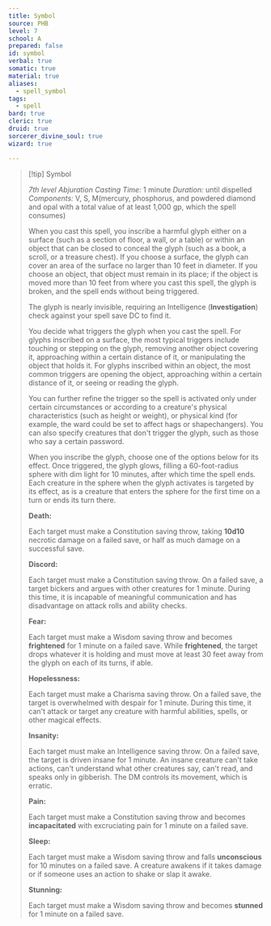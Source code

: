 ```yaml
---
title: Symbol
source: PHB
level: 7
school: A
prepared: false
id: symbol
verbal: true
somatic: true
material: true
aliases:
  - spell_symbol
tags:
  - spell
bard: true
cleric: true
druid: true
sorcerer_divine_soul: true
wizard: true

---
```

>[!tip] Symbol
>
> *7th level Abjuration*
> *Casting Time:* 1 minute
> *Duration:* until dispelled
> *Components:* V, S, M(mercury, phosphorus, and powdered diamond and opal with a total value of at least 1,000 gp, which the spell consumes)
>
>When you cast this spell, you inscribe a harmful glyph either on a surface (such as a section of floor, a wall, or a table) or within an object that can be closed to conceal the glyph (such as a book, a scroll, or a treasure chest). If you choose a surface, the glyph can cover an area of the surface no larger than 10 feet in diameter. If you choose an object, that object must remain in its place; if the object is moved more than 10 feet from where you cast this spell, the glyph is broken, and the spell ends without being triggered.
>
>The glyph is nearly invisible, requiring an Intelligence (**Investigation**) check against your spell save DC to find it.
>
>You decide what triggers the glyph when you cast the spell. For glyphs inscribed on a surface, the most typical triggers include touching or stepping on the glyph, removing another object covering it, approaching within a certain distance of it, or manipulating the object that holds it. For glyphs inscribed within an object, the most common triggers are opening the object, approaching within a certain distance of it, or seeing or reading the glyph.
>
>You can further refine the trigger so the spell is activated only under certain circumstances or according to a creature's physical characteristics (such as height or weight), or physical kind (for example, the ward could be set to affect hags or shapechangers). You can also specify creatures that don't trigger the glyph, such as those who say a certain password.
>
>When you inscribe the glyph, choose one of the options below for its effect. Once triggered, the glyph glows, filling a 60-foot-radius sphere with dim light for 10 minutes, after which time the spell ends. Each creature in the sphere when the glyph activates is targeted by its effect, as is a creature that enters the sphere for the first time on a turn or ends its turn there.
>
>**Death:**
>
>Each target must make a Constitution saving throw, taking **10d10** necrotic damage on a failed save, or half as much damage on a successful save.
>
>**Discord:**
>
>Each target must make a Constitution saving throw. On a failed save, a target bickers and argues with other creatures for 1 minute. During this time, it is incapable of meaningful communication and has disadvantage on attack rolls and ability checks.
>
>**Fear:**
>
>Each target must make a Wisdom saving throw and becomes **frightened** for 1 minute on a failed save. While **frightened**, the target drops whatever it is holding and must move at least 30 feet away from the glyph on each of its turns, if able.
>
>**Hopelessness:**
>
>Each target must make a Charisma saving throw. On a failed save, the target is overwhelmed with despair for 1 minute. During this time, it can't attack or target any creature with harmful abilities, spells, or other magical effects.
>
>**Insanity:**
>
>Each target must make an Intelligence saving throw. On a failed save, the target is driven insane for 1 minute. An insane creature can't take actions, can't understand what other creatures say, can't read, and speaks only in gibberish. The DM controls its movement, which is erratic.
>
>**Pain:**
>
>Each target must make a Constitution saving throw and becomes **incapacitated** with excruciating pain for 1 minute on a failed save.
>
>**Sleep:**
>
>Each target must make a Wisdom saving throw and falls **unconscious** for 10 minutes on a failed save. A creature awakens if it takes damage or if someone uses an action to shake or slap it awake.
>
>**Stunning:**
>
>Each target must make a Wisdom saving throw and becomes **stunned** for 1 minute on a failed save.
>

